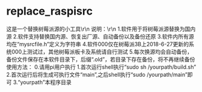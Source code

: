# replace_raspisrc
这是一个替换树莓派源的小工具\r\n
说明：\r\n
	1.软件用于将树莓派源替换为国内源
	2.软件支持替换国内源、恢复出厂源、自动备份以及备份还原
	3.软件内所有源均在“mysrcfile.h”定义为字符串
	4.软件000仅在树莓派3B上2018-6-27更新的系统000上测试过，其他树莓派板卡及系统请自行测试
	5.每次换源均会自动备份，备份文件保存在本软件目录下，后缀“.old”，若目录下存在备份，将不再继续备份
使用方法：
	0.请用pi用户执行
	1.首次运行shell执行“sudo sh /yourpath/build.sh”
	2.首次运行后将生成可执行文件“main”,之后shell执行“sudo /yourpath/main”即可
	3.“yourpath”本程序目录
